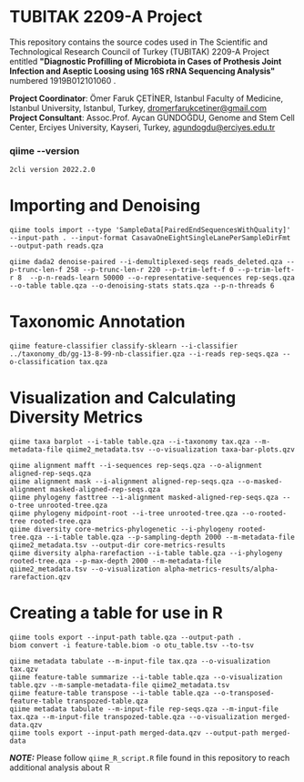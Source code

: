 # TUBITAK 2209-A Project

This repository contains the source codes used in The Scientific and Technological Research Council of Turkey (TUBITAK) 2209-A Project entitled **"Diagnostic Profilling of Microbiota in Cases of Prothesis Joint Infection and Aseptic Loosing using 16S rRNA Sequencing Analysis"** numbered 1919B012101060 .

**Project Coordinator**: Ömer Faruk ÇETİNER, Istanbul Faculty of Medicine, Istanbul University, Istanbul, Turkey, dromerfarukcetiner@gmail.com <br>
**Project Consultant**:  Assoc.Prof. Aycan GÜNDOĞDU, Genome and Stem Cell Center, Erciyes University, Kayseri, Turkey, agundogdu@erciyes.edu.tr

### qiime --version 
    2cli version 2022.2.0

# Importing and Denoising

    qiime tools import --type 'SampleData[PairedEndSequencesWithQuality]' --input-path . --input-format CasavaOneEightSingleLanePerSampleDirFmt --output-path reads.qza
    
    qiime dada2 denoise-paired --i-demultiplexed-seqs reads_deleted.qza --p-trunc-len-f 258 --p-trunc-len-r 220 --p-trim-left-f 0 --p-trim-left-r 8  --p-n-reads-learn 50000 --o-representative-sequences rep-seqs.qza --o-table table.qza --o-denoising-stats stats.qza --p-n-threads 6

# Taxonomic Annotation

    qiime feature-classifier classify-sklearn --i-classifier ../taxonomy_db/gg-13-8-99-nb-classifier.qza --i-reads rep-seqs.qza --o-classification tax.qza
    
# Visualization and Calculating Diversity Metrics 

    qiime taxa barplot --i-table table.qza --i-taxonomy tax.qza --m-metadata-file qiime2_metadata.tsv --o-visualization taxa-bar-plots.qzv

    qiime alignment mafft --i-sequences rep-seqs.qza --o-alignment aligned-rep-seqs.qza
    qiime alignment mask --i-alignment aligned-rep-seqs.qza --o-masked-alignment masked-aligned-rep-seqs.qza
    qiime phylogeny fasttree --i-alignment masked-aligned-rep-seqs.qza --o-tree unrooted-tree.qza
    qiime phylogeny midpoint-root --i-tree unrooted-tree.qza --o-rooted-tree rooted-tree.qza
    qiime diversity core-metrics-phylogenetic --i-phylogeny rooted-tree.qza --i-table table.qza --p-sampling-depth 2000 --m-metadata-file qiime2_metadata.tsv --output-dir core-metrics-results
    qiime diversity alpha-rarefaction --i-table table.qza --i-phylogeny rooted-tree.qza --p-max-depth 2000 --m-metadata-file qiime2_metadata.tsv --o-visualization alpha-metrics-results/alpha-rarefaction.qzv
    
# Creating a table for use in R    

    qiime tools export --input-path table.qza --output-path .
    biom convert -i feature-table.biom -o otu_table.tsv --to-tsv
    
    qiime metadata tabulate --m-input-file tax.qza --o-visualization tax.qzv
    qiime feature-table summarize --i-table table.qza --o-visualization table.qzv --m-sample-metadata-file qiime2_metadata.tsv
    qiime feature-table transpose --i-table table.qza --o-transposed-feature-table transpozed-table.qza 
    qiime metadata tabulate --m-input-file rep-seqs.qza --m-input-file tax.qza --m-input-file transpozed-table.qza --o-visualization merged-data.qzv
    qiime tools export --input-path merged-data.qzv --output-path merged-data
    
***NOTE:*** Please follow `qiime_R_script.R` file found in this repository to reach additional analysis about R

